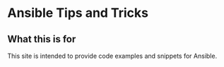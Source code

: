 # Ansible Tips and Tricks

## What this is for
This site is intended to provide code examples and snippets for Ansible.  
